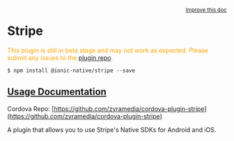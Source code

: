 
<a style="float:right;font-size:12px;" href="http://github.com/driftyco/ionic-native/edit/master/src/@ionic-native/plugins/stripe/index.ts#L51">
  Improve this doc
</a>

# Stripe
<!-- end header block -->

<p style="color:orange">
  This plugin is still in beta stage and may not work as expected. Please
  submit any issues to the <a target="_blank"
  href="/issues">plugin repo</a>.
</p>

```
$ npm install @ionic-native/stripe --save
```

## [Usage Documentation](https://ionicframework.com/docs/v2/native/stripe/)

Cordova Repo: [https://github.com/zyramedia/cordova-plugin-stripe](https://github.com/zyramedia/cordova-plugin-stripe)

<!-- description -->
A plugin that allows you to use Stripe's Native SDKs for Android and iOS.
<!-- end for prop in method.decorators[0].argumentInfo -->
<!-- end content block -->
<!-- end body block -->
